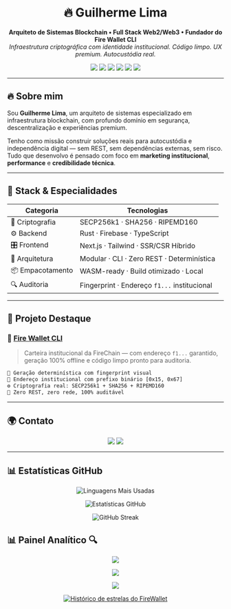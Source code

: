 <h1 align="center">🔥 Guilherme Lima</h1>
<p align="center">
  <strong>Arquiteto de Sistemas Blockchain • Full Stack Web2/Web3 • Fundador do Fire Wallet CLI</strong><br />
  <em>Infraestrutura criptográfica com identidade institucional. Código limpo. UX premium. Autocustódia real.</em>
</p>

<p align="center">
  <img src="https://img.shields.io/badge/Arquiteto-Blockchain-blueviolet?style=for-the-badge&logo=apachekafka&logoColor=white" />
  <img src="https://img.shields.io/badge/Senioridade-Full%20Stack-orange?style=for-the-badge&logo=typescript&logoColor=white" />
  <img src="https://img.shields.io/badge/Web2%20%7C%20Web3-Foco%20em%20Integração-11B0A5?style=for-the-badge&logo=graphql&logoColor=white" />
  <img src="https://img.shields.io/badge/Autocustódia-Real-green?style=for-the-badge&logo=keycdn&logoColor=white" />
  <img src="https://img.shields.io/badge/Projeto%20Principal-Fire%20Wallet%20CLI-F28500?style=for-the-badge&logo=firefox-browser&logoColor=white" />
  <img src="https://img.shields.io/badge/Identidade-f1...-blue?style=for-the-badge&logo=flame&logoColor=white" />
</p>

---

## 🔥 Sobre mim

Sou **Guilherme Lima**, um arquiteto de sistemas especializado em infraestrutura blockchain, com profundo domínio em segurança, descentralização e experiências premium.

Tenho como missão construir soluções reais para autocustódia e independência digital — sem REST, sem dependências externas, sem risco.  
Tudo que desenvolvo é pensado com foco em **marketing institucional**, **performance** e **credibilidade técnica**.

---

## 🧱 Stack & Especialidades

| Categoria        | Tecnologias                          |
|------------------|---------------------------------------|
| 🔐 Criptografia  | SECP256k1 · SHA256 · RIPEMD160        |
| ⚙️ Backend       | Rust · Firebase · TypeScript          |
| 🎛️ Frontend     | Next.js · Tailwind · SSR/CSR Híbrido  |
| 🔄 Arquitetura   | Modular · CLI · Zero REST · Determinística |
| 📦 Empacotamento | WASM-ready · Build otimizado · Local  |
| 🔍 Auditoria     | Fingerprint · Endereço `f1...` institucional |

---

## 🚀 Projeto Destaque

### 🔗 [Fire Wallet CLI](https://github.com/guilhermelimaweb3/firewallet)

> Carteira institucional da FireChain — com endereço `f1...` garantido, geração 100% offline e código limpo pronto para auditoria.

```txt
🧠 Geração determinística com fingerprint visual
🔐 Endereço institucional com prefixo binário [0x15, 0x67]
⚙️ Criptografia real: SECP256k1 + SHA256 + RIPEMD160
🚫 Zero REST, zero rede, 100% auditável
```
---

## 🌍 Contato

<p align="center">
  <a href="https://linkedin.com/in/guilhermelimadev-web3"><img src="https://img.shields.io/badge/LinkedIn-Guilherme%20Lima-blue?style=for-the-badge&logo=linkedin&logoColor=white" /></a>
  <a href="https://github.com/guilhermelimaweb3"><img src="https://img.shields.io/badge/GitHub-@guilhermelimaweb3-181717?style=for-the-badge&logo=github&logoColor=white" /></a>
</p>

---

## 📊 Estatísticas GitHub

<p align="center">
  <img src="https://github-readme-stats.vercel.app/api/top-langs/?username=guilhermelimaweb3&layout=compact&langs_count=8&theme=dark&border_radius=10" alt="Linguagens Mais Usadas" />
</p>

<p align="center">
  <img src="https://github-readme-stats.vercel.app/api?username=guilhermelimaweb3&show_icons=true&theme=dark&border_radius=10&count_private=true&hide=issues" alt="Estatísticas GitHub" />
</p>

<p align="center">
  <img src="https://streak-stats.demolab.com?user=guilhermelimaweb3&theme=dark&border_radius=10&date_format=j%20M%5B%20Y%5D" alt="GitHub Streak" />
</p>

## 📊 Painel Analítico 🔍

<p align="center">
  <img src="https://github-metrics.vercel.app/api?username=guilhermelimaweb3&template=classic&config.timezone=America%2FSao_Paulo" />
</p>

<p align="center">
  <img src="https://github-readme-stats.vercel.app/api/top-langs/?username=guilhermelimaweb3&layout=compact&langs_count=6&theme=dark" />
</p>

<p align="center">
  <img src="https://streak-stats.demolab.com?user=guilhermelimaweb3&theme=dark" />
</p>

<p align="center">
  <a href="https://star-history.com/#guilhermelimaweb3/firewallet&Date">
    <img src="https://api.star-history.com/svg?repos=guilhermelimaweb3/firewallet&type=Date" alt="Histórico de estrelas do FireWallet" />
  </a>
</p>

